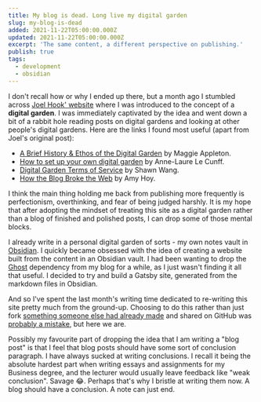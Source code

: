 ```yaml
---
title: My blog is dead. Long live my digital garden
slug: my-blog-is-dead
added: 2021-11-22T05:00:00.000Z
updated: 2021-11-22T05:00:00.000Z
excerpt: 'The same content, a different perspective on publishing.'
publish: true
tags:
  - development
  - obsidian
---
```


I don't recall how or why I ended up there, but a month ago I stumbled across [Joel Hook' website](https://joelhooks.com/digital-garden) where I was introduced to the concept of a **digital garden**. I was immediately captivated by the idea and went down a bit of a rabbit hole reading posts on digital gardens and looking at other people's digital gardens. Here are the links I found most useful (apart from Joel's original post):

- [A Brief History & Ethos of the Digital Garden](https://maggieappleton.com/garden-history) by Maggie Appleton.
- [How to set up your own digital garden](https://nesslabs.com/digital-garden-set-up) by Anne-Laure Le Cunff.
- [Digital Garden Terms of Service](https://www.swyx.io/digital-garden-tos/) by Shawn Wang.
- [How the Blog Broke the Web](https://stackingthebricks.com/how-blogs-broke-the-web/) by Amy Hoy.

I think the main thing holding me back from publishing more frequently is perfectionism, overthinking, and fear of being judged harshly. It is my hope that after adopting the mindset of treating this site as a digital garden rather than a blog of finished and polished posts, I can drop some of those mental blocks.

I already write in a personal digital garden of sorts - my own notes vault in [Obsidian](/loving-right-now-obsidian-md/). I quickly became obsessed with the idea of creating a website built from the content in an Obsidian vault. I had been wanting to drop the [Ghost](https://ghost.org/) dependency from my blog for a while, as I just wasn't finding it all that useful. I decided to try and build a Gatsby site, generated from the markdown files in Obsidian.

And so I've spent the last month's writing time dedicated to re-writing this site pretty much from the ground-up. Choosing to do this rather than just fork [something someone else had already made](https://github.com/binnyva/gatsby-garden) and shared on GitHub was [probably a mistake](/10000-gatsby-develops-later/), but here we are.

Possibly my favourite part of dropping the idea that I am writing a "blog post" is that I feel that blog posts should have some sort of conclusion paragraph. I have always sucked at writing conclusions. I recall it being the absolute hardest part when writing essays and assignments for my Business degree, and the lecturer would usually leave feedback like "weak conclusion". Savage 😂. Perhaps that's why I bristle at writing them now. A blog should have a conclusion. A note can just end.
